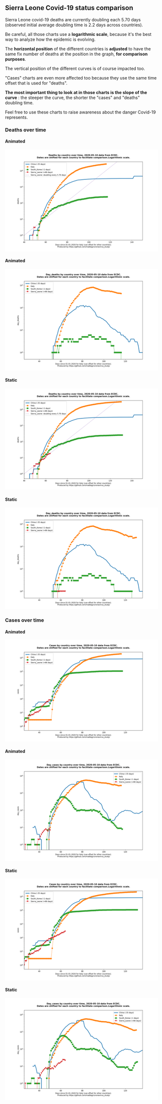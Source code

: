 ## Sierra Leone Covid-19 status comparison 

Sierra Leone covid-19 deaths are currently doubling each 5.70 days (observed initial average doubling time is 2.2 days across countries).



Be careful, all those charts use a **logarithmic scale**, because it's the best way to analyze how the epidemic is evolving.
 
The **horizontal position** of the different countries is **adjusted** to have the same fix number of deaths at the position in the graph, **for comparison purposes**.

The vertical position of the different curves is of course impacted too.

"Cases" charts are even more affected too because they use the same time offset that is used for "deaths".

**The most important thing to look at in those charts is the slope of the curve** : the steeper the curve, the shorter the "cases" and "deaths" doubling time.

Feel free to use these charts to raise awareness about the danger Covid-19 represents. 


 
### Deaths over time
 
#### Animated
![Sierra Leone covid-19 deaths animated chart](https://raw.githubusercontent.com/madlag/coronavirus_study/master/notebooks/graphs/2020-05-10/countries/Sierra_Leone/2020-05-10_Sierra_Leone_deaths.gif "Sierra Leone covid-19 deaths animated chart")   
 
#### Animated
![Sierra Leone covid-19 daily deaths animated chart](https://raw.githubusercontent.com/madlag/coronavirus_study/master/notebooks/graphs/2020-05-10/countries/Sierra_Leone/2020-05-10_Sierra_Leone_day_deaths.gif "Sierra Leone covid-19 day_deaths animated chart")   
 
#### Static
![Sierra Leone covid-19 deaths static chart](https://raw.githubusercontent.com/madlag/coronavirus_study/master/notebooks/graphs/2020-05-10/countries/Sierra_Leone/2020-05-10_Sierra_Leone_deaths.png "Sierra Leone covid-19 deaths static chart")   
 
#### Static
![Sierra Leone covid-19 daily deaths static chart](https://raw.githubusercontent.com/madlag/coronavirus_study/master/notebooks/graphs/2020-05-10/countries/Sierra_Leone/2020-05-10_Sierra_Leone_day_deaths.png "Sierra Leone covid-19 day_deaths static chart")   

 
### Cases over time
 
#### Animated
![Sierra Leone covid-19 cases animated chart](https://raw.githubusercontent.com/madlag/coronavirus_study/master/notebooks/graphs/2020-05-10/countries/Sierra_Leone/2020-05-10_Sierra_Leone_cases.gif "Sierra Leone covid-19 cases animated chart")   
 
#### Animated
![Sierra Leone covid-19 daily cases animated chart](https://raw.githubusercontent.com/madlag/coronavirus_study/master/notebooks/graphs/2020-05-10/countries/Sierra_Leone/2020-05-10_Sierra_Leone_day_cases.gif "Sierra Leone covid-19 day_cases animated chart")   
 
#### Static
![Sierra Leone covid-19 cases static chart](https://raw.githubusercontent.com/madlag/coronavirus_study/master/notebooks/graphs/2020-05-10/countries/Sierra_Leone/2020-05-10_Sierra_Leone_cases.png "Sierra Leone covid-19 cases static chart")   
 
#### Static
![Sierra Leone covid-19 daily cases static chart](https://raw.githubusercontent.com/madlag/coronavirus_study/master/notebooks/graphs/2020-05-10/countries/Sierra_Leone/2020-05-10_Sierra_Leone_day_cases.png "Sierra Leone covid-19 day_cases static chart")   

